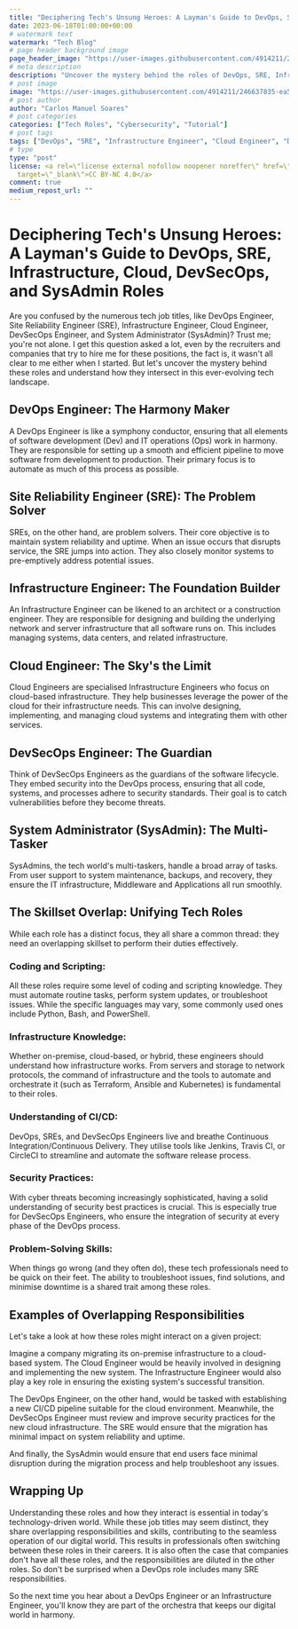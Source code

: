 ```yaml
---
title: "Deciphering Tech's Unsung Heroes: A Layman's Guide to DevOps, SRE, Infrastructure, Cloud, DevSecOps, and SysAdmin Roles"
date: 2023-06-18T01:00:00+00:00
# watermark text
watermark: "Tech Blog"
# page header background image
page_header_image: "https://user-images.githubusercontent.com/4914211/246637835-ea505640-ad7b-4618-a84a-c8bee690000a.jpg"
# meta description
description: "Uncover the mystery behind the roles of DevOps, SRE, Infrastructure Engineer, Cloud Engineer, DevSecOps Engineer, and SysAdmin. Understand their unique responsibilities, skillset overlap, and examples of interconnected duties."
# post image
image: "https://user-images.githubusercontent.com/4914211/246637835-ea505640-ad7b-4618-a84a-c8bee690000a.jpg"
# post author
author: "Carlos Manuel Soares"
# post categories
categories: ["Tech Roles", "Cybersecurity", "Tutorial"]
# post tags
tags: ["DevOps", "SRE", "Infrastructure Engineer", "Cloud Engineer", "DevSecOps Engineer", "SysAdmin", "Tech jobs", "Coding", "CI/CD", "Security practices", "IT problem-solving", "IaC", "terraform", "ansible", "kubernetes", "k8s", "cloud", "python", "golang", "AWS", "GCP", "Azure"]
# type
type: "post"
license: <a rel=\"license external nofollow noopener noreffer\" href=\"https://creativecommons.org/licenses/by-nc/4.0/\"
  target=\"_blank\">CC BY-NC 4.0</a>
comment: true
medium_repost_url: ""
---
```

# Deciphering Tech's Unsung Heroes: A Layman's Guide to DevOps, SRE, Infrastructure, Cloud, DevSecOps, and SysAdmin Roles

Are you confused by the numerous tech job titles, like DevOps Engineer, Site Reliability Engineer (SRE), Infrastructure Engineer, Cloud Engineer, DevSecOps Engineer, and System Administrator (SysAdmin)? Trust me; you're not alone. I get this question asked a lot, even by the recruiters and companies that try to hire me for these positions, the fact is, it wasn't all clear to me either when I started. But let's uncover the mystery behind these roles and understand how they intersect in this ever-evolving tech landscape.

## DevOps Engineer: The Harmony Maker

A DevOps Engineer is like a symphony conductor, ensuring that all elements of software development (Dev) and IT operations (Ops) work in harmony. They are responsible for setting up a smooth and efficient pipeline to move software from development to production. Their primary focus is to automate as much of this process as possible.

## Site Reliability Engineer (SRE): The Problem Solver

SREs, on the other hand, are problem solvers. Their core objective is to maintain system reliability and uptime. When an issue occurs that disrupts service, the SRE jumps into action. They also closely monitor systems to pre-emptively address potential issues.

## Infrastructure Engineer: The Foundation Builder

An Infrastructure Engineer can be likened to an architect or a construction engineer. They are responsible for designing and building the underlying network and server infrastructure that all software runs on. This includes managing systems, data centers, and related infrastructure.

## Cloud Engineer: The Sky's the Limit

Cloud Engineers are specialised Infrastructure Engineers who focus on cloud-based infrastructure. They help businesses leverage the power of the cloud for their infrastructure needs. This can involve designing, implementing, and managing cloud systems and integrating them with other services.

## DevSecOps Engineer: The Guardian

Think of DevSecOps Engineers as the guardians of the software lifecycle. They embed security into the DevOps process, ensuring that all code, systems, and processes adhere to security standards. Their goal is to catch vulnerabilities before they become threats.

## System Administrator (SysAdmin): The Multi-Tasker

SysAdmins, the tech world's multi-taskers, handle a broad array of tasks. From user support to system maintenance, backups, and recovery, they ensure the IT infrastructure, Middleware and Applications all run smoothly.

## The Skillset Overlap: Unifying Tech Roles

While each role has a distinct focus, they all share a common thread: they need an overlapping skillset to perform their duties effectively.

### Coding and Scripting:

All these roles require some level of coding and scripting knowledge. They must automate routine tasks, perform system updates, or troubleshoot issues. While the specific languages may vary, some commonly used ones include Python, Bash, and PowerShell.

### Infrastructure Knowledge:

Whether on-premise, cloud-based, or hybrid, these engineers should understand how infrastructure works. From servers and storage to network protocols, the command of infrastructure and the tools to automate and orchestrate it (such as Terraform, Ansible and Kubernetes) is fundamental to their roles.

### Understanding of CI/CD:

DevOps, SREs, and DevSecOps Engineers live and breathe Continuous Integration/Continuous Delivery. They utilise tools like Jenkins, Travis CI, or CircleCI to streamline and automate the software release process.

### Security Practices:

With cyber threats becoming increasingly sophisticated, having a solid understanding of security best practices is crucial. This is especially true for DevSecOps Engineers, who ensure the integration of security at every phase of the DevOps process.

### Problem-Solving Skills:

When things go wrong (and they often do), these tech professionals need to be quick on their feet. The ability to troubleshoot issues, find solutions, and minimise downtime is a shared trait among these roles.

## Examples of Overlapping Responsibilities

Let's take a look at how these roles might interact on a given project:

Imagine a company migrating its on-premise infrastructure to a cloud-based system. The Cloud Engineer would be heavily involved in designing and implementing the new system. The Infrastructure Engineer would also play a key role in ensuring the existing system's successful transition.

The DevOps Engineer, on the other hand, would be tasked with establishing a new CI/CD pipeline suitable for the cloud environment. Meanwhile, the DevSecOps Engineer must review and improve security practices for the new cloud infrastructure. The SRE would ensure that the migration has minimal impact on system reliability and uptime.

And finally, the SysAdmin would ensure that end users face minimal disruption during the migration process and help troubleshoot any issues.

## Wrapping Up

Understanding these roles and how they interact is essential in today's technology-driven world. While these job titles may seem distinct, they share overlapping responsibilities and skills, contributing to the seamless operation of our digital world.
This results in professionals often switching between these roles in their careers. It is also often the case that companies don't have all these roles, and the responsibilities are diluted in the other roles. So don't be surprised when a DevOps role includes many SRE responsibilities.

So the next time you hear about a DevOps Engineer or an Infrastructure Engineer, you'll know they are part of the orchestra that keeps our digital world in harmony.
